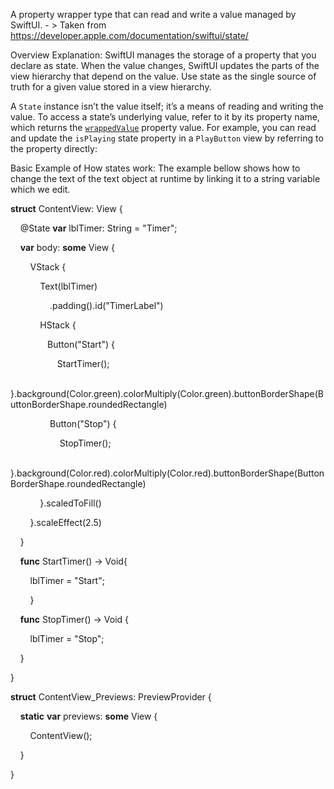 A property wrapper type that can read and write a value managed by SwiftUI. - > Taken from https://developer.apple.com/documentation/swiftui/state/ 

Overview Explanation: 
SwiftUI manages the storage of a property that you declare as state. When the value changes, SwiftUI updates the parts of the view hierarchy that depend on the value. Use state as the single source of truth for a given value stored in a view hierarchy.

A `State` instance isn’t the value itself; it’s a means of reading and writing the value. To access a state’s underlying value, refer to it by its property name, which returns the [`wrappedValue`](https://developer.apple.com/documentation/swiftui/state/wrappedvalue) property value. For example, you can read and update the `isPlaying` state property in a `PlayButton` view by referring to the property directly:

Basic Example of How states work: The example bellow shows how to change the text of the text object at runtime by linking it to a string variable which we edit. 

**struct** ContentView: View {

    @State **var** lblTimer: String = "Timer";

    **var** body: **some** View {

        VStack {

            Text(lblTimer)

                .padding().id("TimerLabel")

            HStack {

               Button("Start") {

                   StartTimer();

               }.background(Color.green).colorMultiply(Color.green).buttonBorderShape(ButtonBorderShape.roundedRectangle)

                Button("Stop") {

                    StopTimer();

                }.background(Color.red).colorMultiply(Color.red).buttonBorderShape(ButtonBorderShape.roundedRectangle)

            }.scaledToFill()

        }.scaleEffect(2.5)

    }

    **func** StartTimer() -> Void{

        lblTimer = "Start";

        }

  

    **func** StopTimer() -> Void {

        lblTimer = "Stop";                  

    }

}

  

**struct** ContentView_Previews: PreviewProvider {

    **static** **var** previews: **some** View {

        ContentView();

    }

}